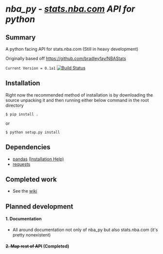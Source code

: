 # *nba_py - [stats.nba.com](http://stats.nba.com) API for python*

## Summary
A python facing API for stats.nba.com (Still in heavy development)

Originally based off <https://github.com/bradleyfay/NBAStats>

`Current Version = 0.1a1`
[![Build Status](https://travis-ci.org/seemethere/nba_py.svg?branch=master)](https://travis-ci.org/seemethere/nba_py)

## Installation
Right now the recommended method of installation is by downloading the source
unpacking it and then running either below command in the root directory

    $ pip install .

or

    $ python setup.py install

## Dependencies
  * [pandas](http://pandas.pydata.org/) [(Installation Help)](https://github.com/seemethere/nba_py/wiki/Installing-pandas)
  * [requests](http://www.python-requests.org/en/latest/)

## Completed work
  * See the [wiki](https://github.com/seemethere/nba_py/wiki/Completed-Work-Log)

## Planned development
#### 1. Documentation
  * All around documentation not only of nba_py but also stats.nba.com (it's pretty nonexistent)

#### ~~2. Map rest of API~~ (Completed)
